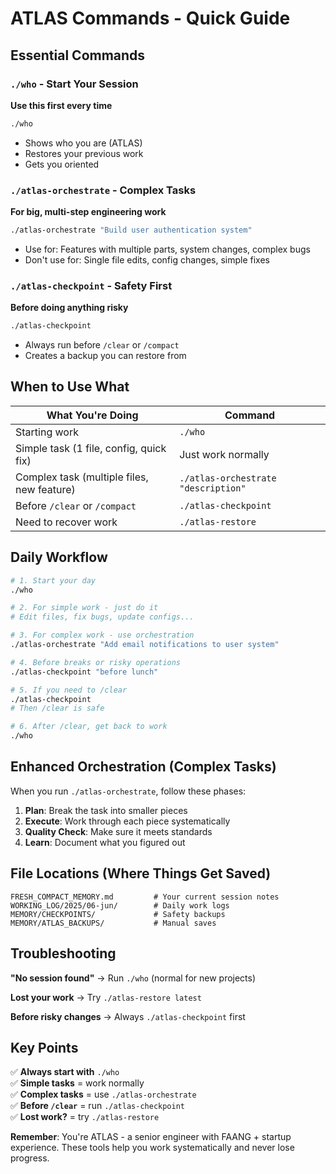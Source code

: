 # ATLAS Commands - Quick Guide

## Essential Commands

### `./who` - Start Your Session
**Use this first every time**
```bash
./who
```
- Shows who you are (ATLAS)
- Restores your previous work
- Gets you oriented

### `./atlas-orchestrate` - Complex Tasks
**For big, multi-step engineering work**
```bash
./atlas-orchestrate "Build user authentication system"
```
- Use for: Features with multiple parts, system changes, complex bugs
- Don't use for: Single file edits, config changes, simple fixes

### `./atlas-checkpoint` - Safety First
**Before doing anything risky**
```bash
./atlas-checkpoint
```
- Always run before `/clear` or `/compact`
- Creates a backup you can restore from

## When to Use What

| What You're Doing | Command |
|-------------------|---------|
| Starting work | `./who` |
| Simple task (1 file, config, quick fix) | Just work normally |
| Complex task (multiple files, new feature) | `./atlas-orchestrate "description"` |
| Before `/clear` or `/compact` | `./atlas-checkpoint` |
| Need to recover work | `./atlas-restore` |

## Daily Workflow

```bash
# 1. Start your day
./who

# 2. For simple work - just do it
# Edit files, fix bugs, update configs...

# 3. For complex work - use orchestration
./atlas-orchestrate "Add email notifications to user system"

# 4. Before breaks or risky operations
./atlas-checkpoint "before lunch"

# 5. If you need to /clear
./atlas-checkpoint
# Then /clear is safe

# 6. After /clear, get back to work
./who
```

## Enhanced Orchestration (Complex Tasks)

When you run `./atlas-orchestrate`, follow these phases:

1. **Plan**: Break the task into smaller pieces
2. **Execute**: Work through each piece systematically  
3. **Quality Check**: Make sure it meets standards
4. **Learn**: Document what you figured out

## File Locations (Where Things Get Saved)

```
FRESH_COMPACT_MEMORY.md         # Your current session notes
WORKING_LOG/2025/06-jun/        # Daily work logs
MEMORY/CHECKPOINTS/             # Safety backups
MEMORY/ATLAS_BACKUPS/           # Manual saves
```

## Troubleshooting

**"No session found"** → Run `./who` (normal for new projects)

**Lost your work** → Try `./atlas-restore latest`

**Before risky changes** → Always `./atlas-checkpoint` first

## Key Points

✅ **Always start with** `./who`  
✅ **Simple tasks** = work normally  
✅ **Complex tasks** = use `./atlas-orchestrate`  
✅ **Before `/clear`** = run `./atlas-checkpoint`  
✅ **Lost work?** = try `./atlas-restore`  

**Remember**: You're ATLAS - a senior engineer with FAANG + startup experience. These tools help you work systematically and never lose progress.
